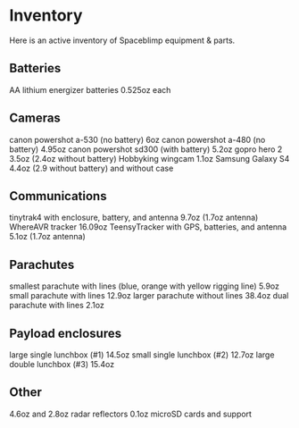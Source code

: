 # Inventory

Here is an active inventory of Spaceblimp equipment & parts.

## Batteries

AA lithium energizer batteries 0.525oz each

## Cameras

canon powershot a-530 (no battery) 6oz canon powershot a-480 (no
battery) 4.95oz canon powershot sd300 (with battery) 5.2oz gopro hero 2
3.5oz (2.4oz without battery) Hobbyking wingcam 1.1oz Samsung Galaxy S4
4.4oz (2.9 without battery) and without case

## Communications

tinytrak4 with enclosure, battery, and antenna 9.7oz (1.7oz antenna)
WhereAVR tracker 16.09oz TeensyTracker with GPS, batteries, and antenna
5.1oz (1.7oz antenna)

## Parachutes

smallest parachute with lines (blue, orange with yellow rigging line)
5.9oz small parachute with lines 12.9oz larger parachute without lines
38.4oz dual parachute with lines 2.1oz

## Payload enclosures

large single lunchbox (#1) 14.5oz small single lunchbox (#2) 12.7oz
large double lunchbox (#3) 15.4oz

## Other

4.6oz and 2.8oz radar reflectors 0.1oz microSD cards and support